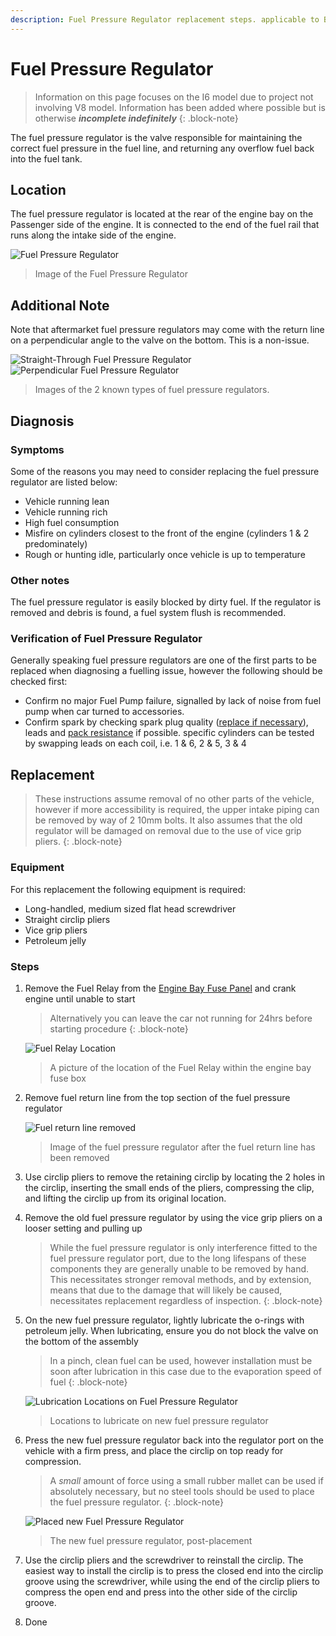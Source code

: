 ```yaml
---
description: Fuel Pressure Regulator replacement steps. applicable to BA/BF/FG/FGX Falcons and SX/SY/SZ Territory models (I6 only)
---
```


# Fuel Pressure Regulator

> Information on this page focuses on the I6 model due to project not involving V8 model. Information has been added where possible but is otherwise ***incomplete indefinitely***
{: .block-note}

The fuel pressure regulator is the valve responsible for maintaining the correct fuel pressure in the fuel line, and returning any overflow fuel back into the fuel tank.

## Location

The fuel pressure regulator is located at the rear of the engine bay on the Passenger side of the engine. It is connected to the end of the fuel rail that runs along the intake side of the engine.

![Fuel Pressure Regulator](./fuel-pressure-regulator.jpg)

> Image of the Fuel Pressure Regulator

## Additional Note

Note that aftermarket fuel pressure regulators may come with the return line on a perpendicular angle to the valve on the bottom. This is a non-issue.

![Straight-Through Fuel Pressure Regulator](./old-regulator.jpg)
![Perpendicular Fuel Pressure Regulator](./new-regulator.jpg)

> Images of the 2 known types of fuel pressure regulators.

## Diagnosis

### Symptoms

Some of the reasons you may need to consider replacing the fuel pressure regulator are listed below:

- Vehicle running lean
- Vehicle running rich
- High fuel consumption
- Misfire on cylinders closest to the front of the engine (cylinders 1 & 2 predominately)
- Rough or hunting idle, particularly once vehicle is up to temperature

### Other notes

The fuel pressure regulator is easily blocked by dirty fuel. If the regulator is removed and debris is found, a fuel system flush is recommended.

### Verification of Fuel Pressure Regulator

Generally speaking fuel pressure regulators are one of the first parts to be replaced when diagnosing a fuelling issue, however the following should be checked first:

- Confirm no major Fuel Pump failure, signalled by lack of noise from fuel pump when car turned to accessories.
- Confirm spark by checking spark plug quality ([replace if necessary](../SparkPlugs/SparkPlugs.md#replacement)), leads and [pack resistance](../IgnitionCoil/IgnitionCoil.md#primary-resistance) if possible. specific cylinders can be tested by swapping leads on each coil, i.e. 1 & 6, 2 & 5, 3 & 4

## Replacement

> These instructions assume removal of no other parts of the vehicle, however if more accessibility is required, the upper intake piping can be removed by way of 2 10mm bolts. It also assumes that the old regulator will be damaged on removal due to the use of vice grip pliers.
{: .block-note}

### Equipment

For this replacement the following equipment is required:

- Long-handled, medium sized flat head screwdriver
- Straight circlip pliers
- Vice grip pliers
- Petroleum jelly

### Steps

1. Remove the Fuel Relay from the [Engine Bay Fuse Panel](../../Electrical/Fuses/Fuses.md#engine-bay) and crank engine until unable to start

    > Alternatively you can leave the car not running for 24hrs before starting procedure
    {: .block-note}

    ![Fuel Relay Location](./fuel-relay-location.jpg)
    > A picture of the location of the Fuel Relay within the engine bay fuse box

1. Remove fuel return line from the top section of the fuel pressure regulator

    ![Fuel return line removed](./return-line-removed.jpg)

    > Image of the fuel pressure regulator after the fuel return line has been removed

1. Use circlip pliers to remove the retaining circlip by locating the 2 holes in the circlip, inserting the small ends of the pliers, compressing the clip, and lifting the circlip up from its original location.

1. Remove the old fuel pressure regulator by using the vice grip pliers on a looser setting and pulling up

    > While the fuel pressure regulator is only interference fitted to the fuel pressure regulator port, due to the long lifespans of these components they are generally unable to be removed by hand. This necessitates stronger removal methods, and by extension, means that due to the damage that will likely be caused, necessitates replacement regardless of inspection.
    {: .block-note}

1. On the new fuel pressure regulator, lightly lubricate the o-rings with petroleum jelly. When lubricating, ensure you do not block the valve on the bottom of the assembly

    > In a pinch, clean fuel can be used, however installation must be soon after lubrication in this case due to the evaporation speed of fuel
    {: .block-note}

    ![Lubrication Locations on Fuel Pressure Regulator](./lubrication-locations.jpg)

    > Locations to lubricate on new fuel pressure regulator

1. Press the new fuel pressure regulator back into the regulator port on the vehicle with a firm press, and place the circlip on top ready for compression.

    > A *small* amount of force using a small rubber mallet can be used if absolutely necessary, but no steel tools should be used to place the fuel pressure regulator.
    {: .block-note}

    ![Placed new Fuel Pressure Regulator](./new-regulator-installed.jpg)

    > The new fuel pressure regulator, post-placement

1. Use the circlip pliers and the screwdriver to reinstall the circlip. The easiest way to install the circlip is to press the closed end into the circlip groove using the screwdriver, while using the end of the circlip pliers to compress the open end and press into the other side of the circlip groove.

1. Done